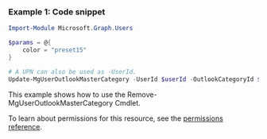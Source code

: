 ### Example 1: Code snippet

```powershellImport-Module Microsoft.Graph.Users

$params = @{
	color = "preset15"
}

# A UPN can also be used as -UserId.
Update-MgUserOutlookMasterCategory -UserId $userId -OutlookCategoryId $outlookCategoryId -BodyParameter $params
```
This example shows how to use the Remove-MgUserOutlookMasterCategory Cmdlet.
To learn about permissions for this resource, see the [permissions reference](/graph/permissions-reference).

